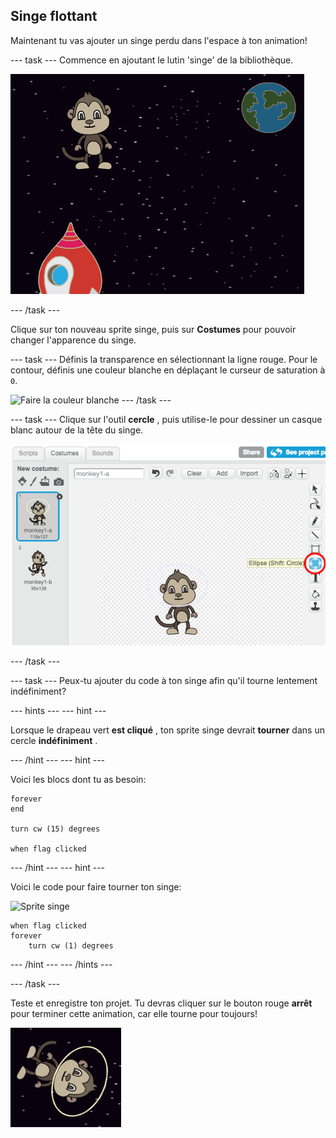## Singe flottant

Maintenant tu vas ajouter un singe perdu dans l'espace à ton animation!

--- task --- Commence en ajoutant le lutin 'singe' de la bibliothèque.

![Ajout d'un sprite singe](images/space-monkey-sprite.png)

--- /task ---

Clique sur ton nouveau sprite singe, puis sur **Costumes** pour pouvoir changer l'apparence du singe.

--- task --- Définis la transparence en sélectionnant la ligne rouge. Pour le contour, définis une couleur blanche en déplaçant le curseur de saturation à `0`.

![Faire la couleur blanche](images/make-white.png) --- /task ---

--- task --- Clique sur l'outil **cercle** , puis utilise-le pour dessiner un casque blanc autour de la tête du singe.

![Casque de cosmonaute de singe](images/space-monkey-edit.png)

--- /task ---

--- task --- Peux-tu ajouter du code à ton singe afin qu'il tourne lentement indéfiniment?

--- hints ---
 --- hint ---

Lorsque le drapeau vert **est cliqué** , ton sprite singe devrait **tourner** dans un cercle **indéfiniment** .

--- /hint --- --- hint ---

Voici les blocs dont tu as besoin:

```blocks3
forever
end

turn cw (15) degrees

when flag clicked
```

--- /hint --- --- hint ---

Voici le code pour faire tourner ton singe:

![Sprite singe](images/sprite-monkey.png)

```blocks3
when flag clicked
forever
    turn cw (1) degrees
```

--- /hint --- --- /hints ---

--- /task ---

Teste et enregistre ton projet. Tu devras cliquer sur le bouton rouge **arrêt** pour terminer cette animation, car elle tourne pour toujours!

![Teste le singe qui tourne](images/space-spin-test.png)
